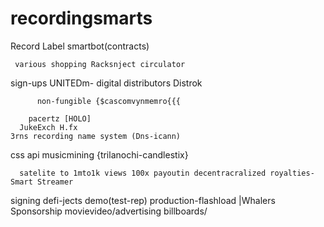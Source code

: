 # recordingsmarts
Record Label smartbot(contracts)
     
     various shopping Racksnject circulator
sign-ups UNITEDm- 
       digital distributors Distrok
          
          non-fungible {$cascomvynmemro{{{

        pacertz [HOLO]
      JukeExch H.fx
    3rns recording name system (Dns-icann)

css api musicmining {trilanochi-candlestix}


      satelite to 1mto1k views 100x payoutin decentracralized royalties-Smart Streamer
signing defi-jects demo(test-rep) production-flashload |Whalers Sponsorship
      movievideo/advertising billboards/ 


